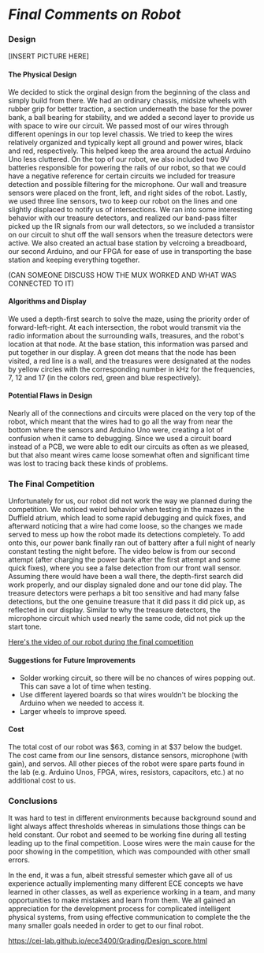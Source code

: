 # __*Final Comments on Robot*__

### Design

[INSERT PICTURE HERE]

#### The Physical Design
We decided to stick the orginal design from the beginning of the class and simply build from there. We had an ordinary chassis, midsize wheels with rubber grip for better traction, a section underneath the base for the power bank, a ball bearing for stability, and we added a second layer to provide us with space to wire our circuit. We passed most of our wires through different openings in our top level chassis. We tried to keep the wires relatively organized and typically kept all ground and power wires, black and red, respectively. This helped keep the area around the actual Arduino Uno less cluttered. On the top of our robot, we also included two 9V batteries responsible for powering the rails of our robot, so that we could have a negative reference for certain circuits we included for treasure detection and possible filtering for the microphone. Our wall and treasure sensors were placed on the front, left, and right sides of the robot. Lastly, we used three line sensors, two to keep our robot on the lines and one slightly displaced to notify us of intersections. We ran into some interesting behavior with our treasure detectors, and realized our band-pass filter picked up the IR signals from our wall detectors, so we included a transistor on our circuit to shut off the wall sensors when the treasure detectors were active.
We also created an actual base station by velcroing a breadboard, our second Arduino, and our FPGA for ease of use in transporting the base station and keeping everything together. 

(CAN SOMEONE DISCUSS HOW THE MUX WORKED AND WHAT WAS CONNECTED TO IT)

#### Algorithms and Display
We used a depth-first search to solve the maze, using the priority order of forward-left-right. At each intersection, the robot would transmit via the radio information about the surrounding walls, treasures, and the robot's location at that node. At the base station, this information was parsed and put together in our display. A green dot means that the node has been visited, a red line is a wall, and the treasures were designated at the nodes by yellow circles with the corresponding number in kHz for the frequencies, 7, 12 and 17 (in the colors red, green and blue respectively).


#### Potential Flaws in Design
Nearly all of the connections and circuits were placed on the very top of the robot, which meant that the wires had to go all the way from near the bottom where the sensors and Arduino Uno were, creating a lot of confusion when it came to debugging. Since we used a circuit board instead of a PCB, we were able to edit our circuits as often as we pleased, but that also meant wires came loose somewhat often and significant time was lost to tracing back these kinds of problems.

### The Final Competition
Unfortunately for us, our robot did not work the way we planned during the competition. We noticed weird behavior when testing in the mazes in the Duffield atrium, which lead to some rapid debugging and quick fixes, and afterward noticing that a wire had come loose, so the changes we made served to mess up how the robot made its detections completely. To add onto this, our power bank finally ran out of battery after a full night of nearly constant testing the night before. The video below is from our second attempt (after charging the power bank after the first attempt and some quick fixes), where you see a false detection from our front wall sensor. Assuming there would have been a wall there, the depth-first search did work properly, and our display signaled done and our tone did play. The treasure detectors were perhaps a bit too sensitive and had many false detections, but the one genuine treasure that it did pass it did pick up, as reflected in our display. Similar to why the treasure detectors, the microphone circuit which used nearly the same code, did not pick up the start tone.


[Here's the video of our robot during the final competition](https://www.youtube.com/watch?v=oZpQe9s_qdU)

#### Suggestions for Future Improvements
* Solder working circuit, so there will be no chances of wires popping out. This can save a lot of time when testing.
* Use different layered boards so that wires wouldn't be blocking the Arduino when we needed to access it.
* Larger wheels to improve speed.

#### Cost
The total cost of our robot was $63, coming in at $37 below the budget. The cost came from our line sensors, distance sensors, microphone (with gain), and servos. All other pieces of the robot were spare parts found in the lab (e.g. Arduino Unos, FPGA, wires, resistors, capacitors, etc.) at no additional cost to us. 

### Conclusions
It was hard to test in different environments because background sound and light always affect thresholds whereas in simulations those things can be held constant. Our robot and seemed to be working fine during all testing leading up to the final competition. Loose wires were the main cause for the poor showing in the competition, which was compounded with other small errors.

In the end, it was a fun, albeit stressful semester which gave all of us experience actually implementing many different ECE concepts we have learned in other classes, as well as experience working in a team, and many opportunities to make mistakes and learn from them. We all gained an appreciation for the development process for complicated intelligent physical systems, from using effective communication to complete the the many smaller goals needed in order to get to our final robot.


https://cei-lab.github.io/ece3400/Grading/Design_score.html

